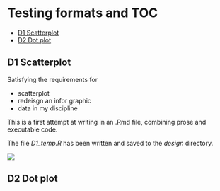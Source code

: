 Testing formats and TOC
================

-   [D1 Scatterplot](#d1-scatterplot)
-   [D2 Dot plot](#d2-dot-plot)

<!-- ###### page break -->
D1 Scatterplot
--------------

Satisfying the requirements for

-   scatterplot
-   redeisgn an infor graphic
-   data in my discipline

This is a first attempt at writing in an .Rmd file, combining prose and executable code.

The file *D1\_temp.R* has been written and saved to the *design* directory.

![](portfolio_temp_files/figure-markdown_github-ascii_identifiers/unnamed-chunk-2-1.png)

<!-- ###### page break -->
D2 Dot plot
-----------
